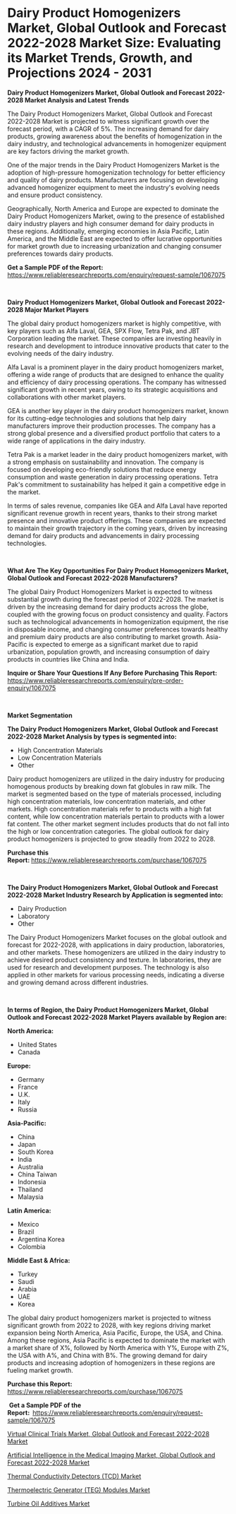 <p><h1>Dairy Product Homogenizers Market, Global Outlook and Forecast 2022-2028 Market Size: Evaluating its Market Trends, Growth, and Projections 2024 - 2031</h1></p><p><strong>Dairy Product Homogenizers Market, Global Outlook and Forecast 2022-2028 Market Analysis and Latest Trends</strong></p>
<p><p>The Dairy Product Homogenizers Market, Global Outlook and Forecast 2022-2028 Market is projected to witness significant growth over the forecast period, with a CAGR of 5%. The increasing demand for dairy products, growing awareness about the benefits of homogenization in the dairy industry, and technological advancements in homogenizer equipment are key factors driving the market growth.</p><p>One of the major trends in the Dairy Product Homogenizers Market is the adoption of high-pressure homogenization technology for better efficiency and quality of dairy products. Manufacturers are focusing on developing advanced homogenizer equipment to meet the industry's evolving needs and ensure product consistency.</p><p>Geographically, North America and Europe are expected to dominate the Dairy Product Homogenizers Market, owing to the presence of established dairy industry players and high consumer demand for dairy products in these regions. Additionally, emerging economies in Asia Pacific, Latin America, and the Middle East are expected to offer lucrative opportunities for market growth due to increasing urbanization and changing consumer preferences towards dairy products.</p></p>
<p><strong>Get a Sample PDF of the Report:&nbsp;</strong> <a href="https://www.reliableresearchreports.com/enquiry/request-sample/1067075">https://www.reliableresearchreports.com/enquiry/request-sample/1067075</a></p>
<p>&nbsp;</p>
<p><strong>Dairy Product Homogenizers Market, Global Outlook and Forecast 2022-2028 Major Market Players</strong></p>
<p><p>The global dairy product homogenizers market is highly competitive, with key players such as Alfa Laval, GEA, SPX Flow, Tetra Pak, and JBT Corporation leading the market. These companies are investing heavily in research and development to introduce innovative products that cater to the evolving needs of the dairy industry.</p><p>Alfa Laval is a prominent player in the dairy product homogenizers market, offering a wide range of products that are designed to enhance the quality and efficiency of dairy processing operations. The company has witnessed significant growth in recent years, owing to its strategic acquisitions and collaborations with other market players.</p><p>GEA is another key player in the dairy product homogenizers market, known for its cutting-edge technologies and solutions that help dairy manufacturers improve their production processes. The company has a strong global presence and a diversified product portfolio that caters to a wide range of applications in the dairy industry.</p><p>Tetra Pak is a market leader in the dairy product homogenizers market, with a strong emphasis on sustainability and innovation. The company is focused on developing eco-friendly solutions that reduce energy consumption and waste generation in dairy processing operations. Tetra Pak's commitment to sustainability has helped it gain a competitive edge in the market.</p><p>In terms of sales revenue, companies like GEA and Alfa Laval have reported significant revenue growth in recent years, thanks to their strong market presence and innovative product offerings. These companies are expected to maintain their growth trajectory in the coming years, driven by increasing demand for dairy products and advancements in dairy processing technologies.</p></p>
<p>&nbsp;</p>
<p><strong>What Are The Key Opportunities For Dairy Product Homogenizers Market, Global Outlook and Forecast 2022-2028 Manufacturers?</strong></p>
<p><p>The global Dairy Product Homogenizers Market is expected to witness substantial growth during the forecast period of 2022-2028. The market is driven by the increasing demand for dairy products across the globe, coupled with the growing focus on product consistency and quality. Factors such as technological advancements in homogenization equipment, the rise in disposable income, and changing consumer preferences towards healthy and premium dairy products are also contributing to market growth. Asia-Pacific is expected to emerge as a significant market due to rapid urbanization, population growth, and increasing consumption of dairy products in countries like China and India.</p></p>
<p><strong>Inquire or Share Your Questions If Any Before Purchasing This Report:</strong> <a href="https://www.reliableresearchreports.com/enquiry/pre-order-enquiry/1067075">https://www.reliableresearchreports.com/enquiry/pre-order-enquiry/1067075</a></p>
<p>&nbsp;</p>
<p><strong>Market Segmentation</strong></p>
<p><strong>The Dairy Product Homogenizers Market, Global Outlook and Forecast 2022-2028 Market Analysis by types is segmented into:</strong></p>
<p><ul><li>High Concentration Materials</li><li>Low Concentration Materials</li><li>Other</li></ul></p>
<p><p>Dairy product homogenizers are utilized in the dairy industry for producing homogenous products by breaking down fat globules in raw milk. The market is segmented based on the type of materials processed, including high concentration materials, low concentration materials, and other markets. High concentration materials refer to products with a high fat content, while low concentration materials pertain to products with a lower fat content. The other market segment includes products that do not fall into the high or low concentration categories. The global outlook for dairy product homogenizers is projected to grow steadily from 2022 to 2028.</p></p>
<p><strong>Purchase this Report:&nbsp;</strong><a href="https://www.reliableresearchreports.com/purchase/1067075">https://www.reliableresearchreports.com/purchase/1067075</a></p>
<p>&nbsp;</p>
<p><strong>The Dairy Product Homogenizers Market, Global Outlook and Forecast 2022-2028 Market Industry Research by Application is segmented into:</strong></p>
<p><ul><li>Dairy Production</li><li>Laboratory</li><li>Other</li></ul></p>
<p><p>The Dairy Product Homogenizers Market focuses on the global outlook and forecast for 2022-2028, with applications in dairy production, laboratories, and other markets. These homogenizers are utilized in the dairy industry to achieve desired product consistency and texture. In laboratories, they are used for research and development purposes. The technology is also applied in other markets for various processing needs, indicating a diverse and growing demand across different industries.</p></p>
<p>&nbsp;</p>
<p><strong>In terms of Region, the Dairy Product Homogenizers Market, Global Outlook and Forecast 2022-2028 Market Players available by Region are:</strong></p>
<p>
    <p> <strong> North America: </strong>
        <ul>
            <li>United States</li>
            <li>Canada</li>
        </ul>
        </p> 
    <p> <strong> Europe: </strong>
        <ul>
            <li>Germany</li>
            <li>France</li>
            <li>U.K.</li>
            <li>Italy</li>
            <li>Russia</li>
        </ul>
        </p> 
    <p> <strong> Asia-Pacific: </strong>
        <ul>
            <li>China</li>
            <li>Japan</li>
            <li>South Korea</li>
            <li>India</li>
            <li>Australia</li>
            <li>China Taiwan</li>
            <li>Indonesia</li>
            <li>Thailand</li>
            <li>Malaysia</li>
        </ul>
        </p> 
    <p> <strong> Latin America: </strong>
        <ul>
            <li>Mexico</li>
            <li>Brazil</li>
            <li>Argentina Korea</li>
            <li>Colombia</li>
        </ul>
        </p> 
    <p> <strong> Middle East & Africa: </strong>
        <ul>
            <li>Turkey</li>
            <li>Saudi</li>
            <li>Arabia</li>
            <li>UAE</li>
            <li>Korea</li>
        </ul>
    </p>
    </p>
<p><p>The global dairy product homogenizers market is projected to witness significant growth from 2022 to 2028, with key regions driving market expansion being North America, Asia Pacific, Europe, the USA, and China. Among these regions, Asia Pacific is expected to dominate the market with a market share of X%, followed by North America with Y%, Europe with Z%, the USA with A%, and China with B%. The growing demand for dairy products and increasing adoption of homogenizers in these regions are fueling market growth.</p></p>
<p><strong>Purchase this Report: </strong><a href="https://www.reliableresearchreports.com/purchase/1067075">https://www.reliableresearchreports.com/purchase/1067075</a></p>
<p>&nbsp;<strong>Get a Sample PDF of the Report:&nbsp;&nbsp;</strong><a href="https://www.reliableresearchreports.com/enquiry/request-sample/1067075">https://www.reliableresearchreports.com/enquiry/request-sample/1067075</a></p>
<p><strong></strong></p>
<p><p><a href="https://github.com/cecuraprangm/Market-Research-Report-List-1/blob/main/virtual-clinical-trials-market-global-outlook-and-forecast-2022-2028-market.md">Virtual Clinical Trials Market, Global Outlook and Forecast 2022-2028 Market</a></p><p><a href="https://github.com/derrinmiltonellis35gcl/Market-Research-Report-List-1/blob/main/artificial-intelligence-in-the-medical-imaging-market-global-outlook-and-forecast-2022-2028-market.md">Artificial Intelligence in the Medical Imaging Market, Global Outlook and Forecast 2022-2028 Market</a></p><p><a href="https://medium.com/p/31fa88b208f3/edit">Thermal Conductivity Detectors (TCD) Market</a></p><p><a href="https://medium.com/@klebogdani/analyzing-thermoelectric-generator-teg-modules-market-global-industry-perspective-and-forecast-bee3a1a7a42d">Thermoelectric Generator (TEG) Modules Market</a></p><p><a href="https://medium.com/p/cb89ed1ff252/edit">Turbine Oil Additives Market</a></p></p>